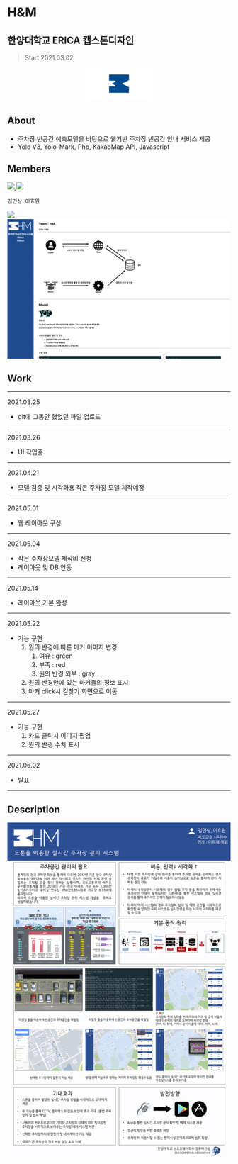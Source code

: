 # H&M
## 한양대학교 ERICA 캡스톤디자인 
> Start 2021.03.02
<p align="center">
  <img src="img/logo_color.png" alt="coding" width="150px" />
</p>

## About
- 주차장 빈공간 예측모델을 바탕으로 웹기반 주차장 빈공간 안내 서비스 제공
- Yolo V3, Yolo-Mark, Php, KakaoMap API, Javascript
## Members

<p>
<a href="https://github.com/kms2698">
    <img src="https://github.com/kms2698.png"
    width="100">
</a>
<a href="https://github.com/Recorder08">
    <img src="https://github.com/Recorder08.png"
    width="100"> 
</a>     
</p>

    김민상 이효원

<img src="img/스크린샷.png">
<img src="img/스크린샷1.png">

## Work
---
2021.03.25
- git에 그동안 했었던 파일 업로드
---
2021.03.26
- UI 작업중
---
2021.04.21
- 모델 검증 및 시각화용 작은 주차장 모델 제작예정 
---
2021.05.01
- 웹 레이아웃 구상
---
2021.05.04
- 작은 주차장모델 제작비 신청
- 레이아웃 및 DB 연동
---
2021.05.14
- 레이아웃 기본 완성
---
2021.05.22
- 기능 구현
    1. 원의 반경에 따른 마커 이미지 변경
    	1) 여유 : green
    	2) 부족 : red
    	3) 원의 반경 외부 : gray
    2. 원의 반경안에 있는 마커들의 정보 표시
    3. 마커 click시 길찾기 화면으로 이동
---
2021.05.27
- 기능 구현
    1. 카드 클릭시 이미지 팝업
    2. 원의 반경 수치 표시

---
2021.06.02
- 발표

---
## Description
<img src="img/판넬_최종.png">
